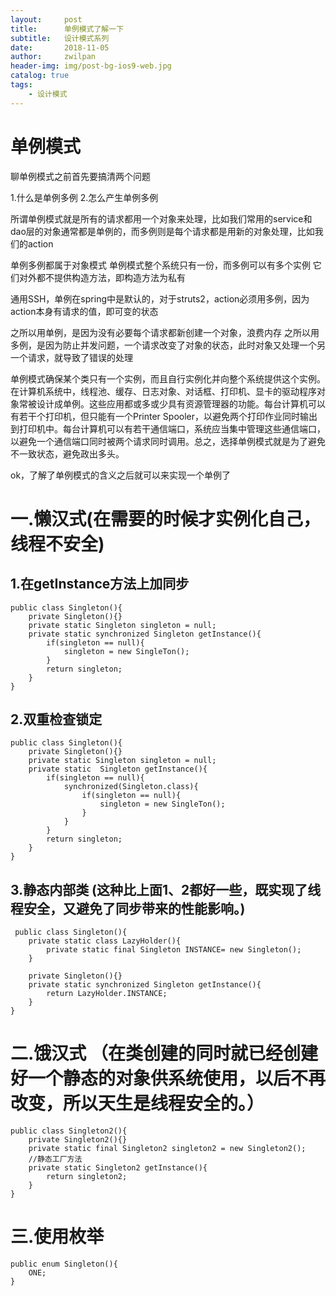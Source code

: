 ```yaml
---
layout:     post
title:      单例模式了解一下
subtitle:   设计模式系列
date:       2018-11-05
author:     zwilpan
header-img: img/post-bg-ios9-web.jpg
catalog: true
tags:
    - 设计模式
---
```



# 单例模式

聊单例模式之前首先要搞清两个问题

1.什么是单例多例
2.怎么产生单例多例

所谓单例模式就是所有的请求都用一个对象来处理，比如我们常用的service和dao层的对象通常都是单例的，而多例则是每个请求都是用新的对象处理，比如我们的action

单例多例都属于对象模式
单例模式整个系统只有一份，而多例可以有多个实例
它们对外都不提供构造方法，即构造方法为私有

通用SSH，单例在spring中是默认的，对于struts2，action必须用多例，因为action本身有请求的值，即可变的状态

之所以用单例，是因为没有必要每个请求都新创建一个对象，浪费内存
之所以用多例，是因为防止并发问题，一个请求改变了对象的状态，此时对象又处理一个另一个请求，就导致了错误的处理

单例模式确保某个类只有一个实例，而且自行实例化并向整个系统提供这个实例。在计算机系统中，线程池、缓存、日志对象、对话框、打印机、显卡的驱动程序对象常被设计成单例。这些应用都或多或少具有资源管理器的功能。每台计算机可以有若干个打印机，但只能有一个Printer Spooler，以避免两个打印作业同时输出到打印机中。每台计算机可以有若干通信端口，系统应当集中管理这些通信端口，以避免一个通信端口同时被两个请求同时调用。总之，选择单例模式就是为了避免不一致状态，避免政出多头。

ok，了解了单例模式的含义之后就可以来实现一个单例了

# 一.懒汉式(在需要的时候才实例化自己，线程不安全)
    
## 1.在getInstance方法上加同步
    public class Singleton(){
        private Singleton(){}
        private static Singleton singleton = null;
        private static synchronized Singleton getInstance(){
            if(singleton == null){
                singleton = new SingleTon();
            }
            return singleton;
        }
    }

## 2.双重检查锁定
    public class Singleton(){
        private Singleton(){}
        private static Singleton singleton = null;
        private static  Singleton getInstance(){
            if(singleton == null){
                synchronized(Singleton.class){
                    if(singleton == null){
                        singleton = new SingleTon();
                    }
                }
            }
            return singleton;
        }
    }
    
## 3.静态内部类  (这种比上面1、2都好一些，既实现了线程安全，又避免了同步带来的性能影响。)
     public class Singleton(){
        private static class LazyHolder(){
            private static final Singleton INSTANCE= new Singleton();
        }

        private Singleton(){}
        private static synchronized Singleton getInstance(){
            return LazyHolder.INSTANCE;
        }
    }
    

# 二.饿汉式 （在类创建的同时就已经创建好一个静态的对象供系统使用，以后不再改变，所以天生是线程安全的。）

    public class Singleton2(){
        private Singleton2(){}
        private static final Singleton2 singleton2 = new Singleton2();
        //静态工厂方法
        private static Singleton2 getInstance(){
            return singleton2;
        }
    }

 # 三.使用枚举

    public enum Singleton(){
        ONE;
    }

